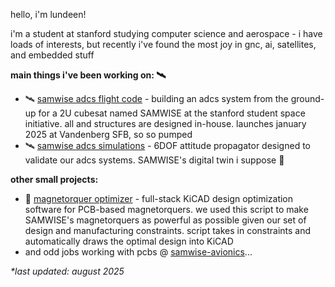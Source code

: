 hello, i'm lundeen! 

i'm a student at stanford studying computer science and aerospace - i have loads of interests, but recently i've found the most joy in gnc, ai, satellites, and embedded stuff

**main things i've been working on: 🛰️**
* 🛰️ [samwise adcs flight code](https://github.com/stanford-ssi/samwise-adcs-flight) - building an adcs system from the ground-up for a 2U cubesat named SAMWISE at the stanford student space initiative. all and structures are designed in-house. launches january 2025 at Vandenberg SFB, so so pumped
* 🛰️ [samwise adcs simulations](https://github.com/stanford-ssi/samwise-adcs-sims) - 6DOF attitude propagator designed to validate our adcs systems. SAMWISE's digital twin i suppose 🤩

**other small projects:**
* 🧲 [magnetorquer optimizer](https://github.com/lundeen06/magtorq-designer) - full-stack KiCAD design optimization software for PCB-based magnetorquers. we used this script to make SAMWISE's magnetorquers as powerful as possible given our set of design and manufacturing constraints. script takes in constraints and automatically draws the optimal design into KiCAD
* and odd jobs working with pcbs @ [samwise-avionics](https://github.com/stanford-ssi/samwise-avionics)...
<!--* 🧝 [thiel company name generator](https://github.com/lundeen06/thiel-generator) - ai-enabled CLI tool that when given a company idea, finds the name peter thiel would give it. uses recursive webscraping on the LOTR wiki, graph theory, and trie keyword matching to prune options and reduce the # of gpt5 calls while significantly improving the final output. classic 2am project-->
<!--* 🧭 [magcal](https://github.com/lundeen06/magcal) - a CLI-based magnetometer calibration tool. originally developed to calibrate SAMWISE's flight magnetometer-->

*\*last updated: august 2025*

